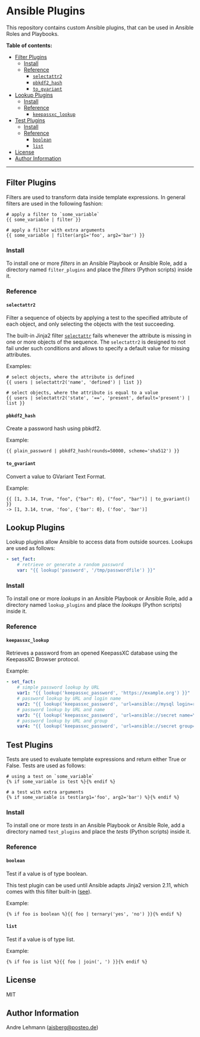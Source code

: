 # Ansible Plugins

This repository contains custom Ansible plugins, that can be used in Ansible Roles and Playbooks.

**Table of contents:**

- [Filter Plugins](#filter-plugins)
  - [Install](#install)
  - [Reference](#reference)
    - [`selectattr2`](#selectattr2)
    - [`pbkdf2_hash`](#pbkdf2_hash)
    - [`to_gvariant`](#to_gvariant)
- [Lookup Plugins](#lookup-plugins)
  - [Install](#install-1)
  - [Reference](#reference-1)
    - [`keepassxc_lookup`](#keepassxc_lookup)
- [Test Plugins](#test-plugins)
  - [Install](#install-2)
  - [Reference](#reference-2)
    - [`boolean`](#boolean)
    - [`list`](#list)
- [License](#license)
- [Author Information](#author-information)

---

## Filter Plugins

Filters are used to transform data inside template expressions. In general filters are used in the following fashion:

```django
# apply a filter to `some_variable`
{{ some_variable | filter }}

# apply a filter with extra arguments
{{ some_variable | filter(arg1='foo', arg2='bar') }}
```

### Install

To install one or more _filters_ in an Ansible Playbook or Ansible Role, add a directory named `filter_plugins` and place the _filters_ (Python scripts) inside it.

### Reference

#### `selectattr2`

Filter a sequence of objects by applying a test to the specified attribute of each object, and only selecting the objects with the test succeeding.

The built-in Jinja2 filter [`selectattr`](https://jinja.palletsprojects.com/en/2.11.x/templates/#selectattr) fails whenever the attribute is missing in one or more objects of the sequence. The `selectattr2` is designed to not fail under such conditions and allows to specify a default value for missing attributes.

Examples:
```django
# select objects, where the attribute is defined
{{ users | selectattr2('name', 'defined') | list }}

# select objects, where the attribute is equal to a value
{{ users | selectattr2('state', '==', 'present', default='present') | list }}
```

#### `pbkdf2_hash`

Create a password hash using pbkdf2.

Example:
```django
{{ plain_password | pbkdf2_hash(rounds=50000, scheme='sha512') }}
```

#### `to_gvariant`

Convert a value to GVariant Text Format.

Example:
```django
{{ [1, 3.14, True, "foo", {"bar": 0}, ("foo", "bar")] | to_gvariant() }}
-> [1, 3.14, true, 'foo', {'bar': 0}, ('foo', 'bar')]
```

## Lookup Plugins

Lookup plugins allow Ansible to access data from outside sources. Lookups are used as follows:

```yaml
- set_fact:
    # retrieve or generate a random password
    var: "{{ lookup('password', '/tmp/passwordfile') }}"
```

### Install

To install one or more _lookups_ in an Ansible Playbook or Ansible Role, add a directory named `lookup_plugins` and place the _lookups_ (Python scripts) inside it.

### Reference

#### `keepassxc_lookup`

Retrieves a password from an opened KeepassXC database using the KeepassXC Browser protocol.

Example:
```yml
- set_fact:
    # simple password lookup by URL
    var1: "{{ lookup('keepassxc_password', 'https://example.org') }}"
    # password lookup by URL and login name
    var2: "{{ lookup('keepassxc_password', 'url=ansible://mysql login=root') }}"
    # password lookup by URL and name
    var3: "{{ lookup('keepassxc_password', 'url=ansible://secret name=\"My Secret\"') }}"
    # password lookup by URL and group
    var4: "{{ lookup('keepassxc_password', 'url=ansible://secret group=department_x') }}"
```

## Test Plugins

Tests are used to evaluate template expressions and return either True or False. Tests are used as follows:

```django
# using a test on `some_variable`
{% if some_variable is test %}{% endif %}

# a test with extra arguments
{% if some_variable is test(arg1='foo', arg2='bar') %}{% endif %}
```

### Install

To install one or more _tests_ in an Ansible Playbook or Ansible Role, add a directory named `test_plugins` and place the _tests_ (Python scripts) inside it.

### Reference

#### `boolean`

Test if a value is of type boolean.

This test plugin can be used until Ansible adapts Jinja2 version 2.11, which comes with this filter built-in ([see](https://jinja.palletsprojects.com/en/2.11.x/templates/#boolean)). 

Example:
```django
{% if foo is boolean %}{{ foo | ternary('yes', 'no') }}{% endif %}
```

#### `list`

Test if a value is of type list.

Example:
```django
{% if foo is list %}{{ foo | join(', ') }}{% endif %}
```

## License

MIT

## Author Information

Andre Lehmann (aisberg@posteo.de)
